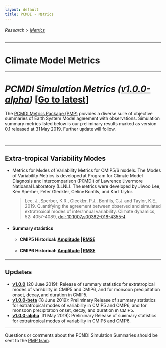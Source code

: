 ```yaml
---
layout: default
title: PCMDI - Metrics
---
```

###### Research > [Metrics][Metrics]
---

# Climate Model Metrics
---
# _PCMDI Simulation Metrics ([v1.0.0-alpha][v1.0.0-alpha])_ [[Go to latest][latest]]
The [PCMDI Metrics Package (PMP)](https://github.com/PCMDI/pcmdi_metrics) provides a diverse suite of objective summaries of Earth System Model agreement with observations. Simulation summary metrics listed below is our preliminary results marked as version 0.1 released at 31 May 2019. Further update will follow.

<br/>

---
## Extra-tropical Variability Modes
- Metrics for Modes of Variability Metrics for CMIP5/6 models. The Modes of Variability Metrics is developed at Program for Climate Model Diagnosis and Intercomparison (PCMDI) of Lawrence Livermore Natioanal Laboratory (LLNL). The metrics were developed by Jiwoo Lee, Ken Sperber, Peter Gleckler, Celine Bonfils, and Karl Taylor. 

  > Lee, J., Sperber, K.R., Gleckler, P.J., Bonfils, C.J. and Taylor, K.E., 2019. Quantifying the agreement between observed and simulated extratropical modes of interannual variability. Climate dynamics, 52: 4057-4089, [doi: 10.1007/s00382-018-4355-4][lee2019].

- #### Summary statistics
  - #### CMIP5 Historical: [Amplitude][CMIP5_variability_amplitude] | [RMSE][CMIP5_variability_rmse]
  - #### CMIP6 Historical: [Amplitude][CMIP6_variability_amplitude] | [RMSE][CMIP6_variability_rmse]

---
## Updates
- [**v1.0.0**][v1.0.0] (20 June 2019): Release of summary statistics for extratropical modes of variability in CMIP5 and CMIP6, and for monsoon precipitation onset, decay, and duration in CMIP5.
- [**v1.0.0-beta**][v1.0.0-beta] (18 June 2019): Preliminary Release of summary statistics for extratropical modes of variability in CMIP5 and CMIP6, and for monsoon precipitation onset, decay, and duration in CMIP5.
- [**v1.0.0-alpha**][v1.0.0-alpha] (31 May 2019): Preliminary Release of summary statistics for extratropical modes of variability in CMIP5 and CMIP6.

---

Questions or comments about the PCMDI Simulation Summaries should be sent to the [PMP team](mailto:pcmdi-metrics@llnl.gov).

[latest]: {{site.baseurl}}/research/metrics/index.html
[v1.0.0]: {{site.baseurl}}/research/metrics/index_v1.0.0.html
[v1.0.0-beta]: {{site.baseurl}}/research/metrics/index_v1.0.0-beta.html
[v1.0.0-alpha]: {{site.baseurl}}/research/metrics/index_v1.0.0-alpha.html

[description_mean_clim]: {{site.baseurl}}/research/metrics/mean_clim/plot_description_mean_clim.html
[description_variability]: {{site.baseurl}}/research/metrics/variability_modes/plot_description_variability.html
[description_monsoon]: {{site.baseurl}}/research/metrics/monsoon/plot_description_monsoon.html
[description_mjo]: {{site.baseurl}}/research/metrics/mjo/plot_description_mjo.html
[description_enso]: {{site.baseurl}}/research/metrics/enso/plot_description_enso.html


[lee2019]: https://link.springer.com/article/10.1007/s00382-018-4355-4
[sperber2004]: https://doi.org/10.1007/s00382-014-2099-3
[CMIP5_variability_amplitude]: https://pcmdi.llnl.gov/pmp-preliminary-results/ipp_test_variability_modes/cmip5_v20190512/clickable_portrait.html
[CMIP5_variability_rmse]: https://pcmdi.llnl.gov/pmp-preliminary-results/ipp_test_variability_modes/cmip5_v20190512_rmse/clickable_portrait.html
[CMIP6_variability_amplitude]: https://pcmdi.llnl.gov/pmp-preliminary-results/ipp_test_variability_modes/cmip6_v20190503/clickable_portrait.html
[CMIP6_variability_rmse]: https://pcmdi.llnl.gov/pmp-preliminary-results/ipp_test_variability_modes/cmip6_v20190503_rmse/clickable_portrait.html

[Metrics]:{{site.baseurl}}/research/metrics/index.html

